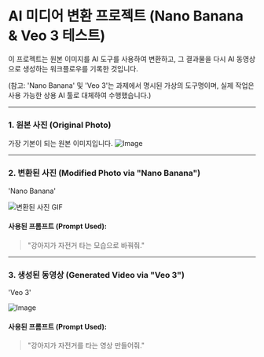 # AI 미디어 변환 프로젝트 (Nano Banana & Veo 3 테스트)

이 프로젝트는 원본 이미지를 AI 도구를 사용하여 변환하고, 그 결과물을 다시 AI 동영상으로 생성하는 워크플로우를 기록한 것입니다.

(참고: 'Nano Banana' 및 'Veo 3'는 과제에서 명시된 가상의 도구명이며, 실제 작업은 사용 가능한 상용 AI 툴로 대체하여 수행했습니다.)

---

### 1. 원본 사진 (Original Photo)

가장 기본이 되는 원본 이미지입니다.
![Image](https://github.com/user-attachments/assets/ca7f17ae-9888-418b-9d03-f6afcfb59c2c)

---

### 2. 변환된 사진 (Modified Photo via "Nano Banana")

'Nano Banana' 

![변환된 사진 GIF](https://private-user-images.githubusercontent.com/150508884/487068374-ea925afa-54c5-4f2d-aa7f-7312e00dbe67.png?jwt=eyJ0eXAiOiJKV1QiLCJhbGciOiJIUzI1NiJ9.eyJpc3MiOiJnaXRodWIuY29tIiwiYXVkIjoicmF3LmdpdGh1YnVzZXJjb250ZW50LmNvbSIsImtleSI6ImtleTUiLCJleHAiOjE3NTc0MDQ5ODMsIm5iZiI6MTc1NzQwNDY4MywicGF0aCI6Ii8xNTA1MDg4ODQvNDg3MDY4Mzc0LWVhOTI1YWZhLTU0YzUtNGYyZC1hYTdmLTczMTJlMDBkYmU2Ny5wbmc_WC1BbXotQWxnb3JpdGhtPUFXUzQtSE1BQy1TSEEyNTYmWC1BbXotQ3JlZGVudGlhbD1BS0lBVkNPRFlMU0E1M1BRSzRaQSUyRjIwMjUwOTA5JTJGdXMtZWFzdC0xJTJGczMlMkZhd3M0X3JlcXVlc3QmWC1BbXotRGF0ZT0yMDI1MDkwOVQwNzU4MDNaJlgtQW16LUV4cGlyZXM9MzAwJlgtQW16LVNpZ25hdHVyZT0zNmE2YTVjMjVjMTlhNzZiZDEwMTZlYzQ3MmU4Y2UzOWU2N2M3YzhkZWNlODQzNWIxZjA5MDY4M2U2ZDBiZmVkJlgtQW16LVNpZ25lZEhlYWRlcnM9aG9zdCJ9.56JFylWaYieVfRJqXuxshN40o4Cmxdc-rzdAXfiN7VI)

#### 사용된 프롬프트 (Prompt Used):

> "강아지가 자전거 타는 모습으로 바꿔줘."

---

### 3. 생성된 동영상 (Generated Video via "Veo 3")

'Veo 3' 

![Image](https://github.com/user-attachments/assets/82282096-27b1-476f-bf0b-801c49f40572)

#### 사용된 프롬프트 (Prompt Used):

> "강아지가 자전거를 타는 영상 만들어줘."